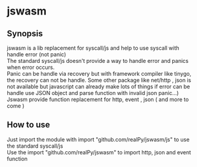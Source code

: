 # jswasm

## Synopsis

jswasm is a lib replacement for syscall/js and help to use syscall with handle error (not panic)  
The standard syscall/js doesn't provide a way to handle error and panics when error occurs.  
Panic can be handle via recovery but with framework compiler like tinygo, the recovery can not be handle.
Some other package like net/http , json is not available but javascript can already make lots of things if error can be handle  use JSON object and parse function with invalid json panic...)
Jswasm provide function replacement for http, event , json ( and more to come ) 

## How to use
Just import the module with import "github.com/realPy/jswasm/js" to use the standard syscall/js  
Use the import "github.com/realPy/jswasm" to import http, json and event function



